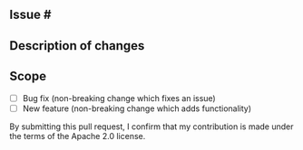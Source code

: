 <!--- Provide a general summary of your changes in the Title above -->

## Issue \#
<!--- If it fixes an open issue, please link to the issue here -->

## Description of changes
<!--- Why is this change required? What problem does it solve? -->


## Scope
<!--- What types of changes does your code introduce? Put an `x` in all the boxes that apply: -->
- [ ] Bug fix (non-breaking change which fixes an issue)
- [ ] New feature (non-breaking change which adds functionality)

By submitting this pull request, I confirm that my contribution is made under the terms of the Apache 2.0 license.
